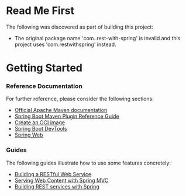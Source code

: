 # Read Me First
The following was discovered as part of building this project:

* The original package name 'com..rest-with-spring' is invalid and this project uses 'com.restwithspring' instead.

# Getting Started

### Reference Documentation
For further reference, please consider the following sections:

* [Official Apache Maven documentation](https://maven.apache.org/guides/index.html)
* [Spring Boot Maven Plugin Reference Guide](https://docs.spring.io/spring-boot/docs/3.0.3/maven-plugin/reference/html/)
* [Create an OCI image](https://docs.spring.io/spring-boot/docs/3.0.3/maven-plugin/reference/html/#build-image)
* [Spring Boot DevTools](https://docs.spring.io/spring-boot/docs/3.0.3/reference/htmlsingle/#using.devtools)
* [Spring Web](https://docs.spring.io/spring-boot/docs/3.0.3/reference/htmlsingle/#web)

### Guides
The following guides illustrate how to use some features concretely:

* [Building a RESTful Web Service](https://spring.io/guides/gs/rest-service/)
* [Serving Web Content with Spring MVC](https://spring.io/guides/gs/serving-web-content/)
* [Building REST services with Spring](https://spring.io/guides/tutorials/rest/)

